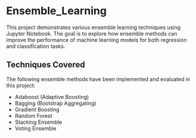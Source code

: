 # Ensemble_Learning

This project demonstrates various ensemble learning techniques using Jupyter Notebook. The goal is to explore how ensemble methods can improve the performance of machine learning models for both regression and classification tasks.

## Techniques Covered

The following ensemble methods have been implemented and evaluated in this project:
- Adaboost (Adaptive Boosting)
- Bagging (Bootstrap Aggregating)
- Gradient Boosting
- Random Forest
- Stacking Ensemble
- Voting Ensemble

